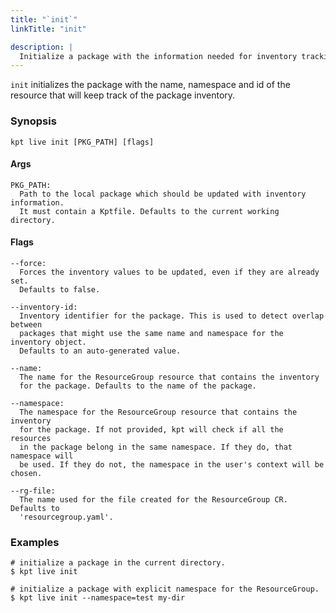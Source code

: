 ```yaml
---
title: "`init`"
linkTitle: "init"

description: |
  Initialize a package with the information needed for inventory tracking.
---
```


<!--mdtogo:Short
    Initialize a package with the information needed for inventory tracking.
-->

`init` initializes the package with the name, namespace and id of the resource
that will keep track of the package inventory.

### Synopsis

<!--mdtogo:Long-->

```
kpt live init [PKG_PATH] [flags]
```

#### Args

```
PKG_PATH:
  Path to the local package which should be updated with inventory information.
  It must contain a Kptfile. Defaults to the current working directory.
```

#### Flags

```
--force:
  Forces the inventory values to be updated, even if they are already set.
  Defaults to false.

--inventory-id:
  Inventory identifier for the package. This is used to detect overlap between
  packages that might use the same name and namespace for the inventory object.
  Defaults to an auto-generated value.

--name:
  The name for the ResourceGroup resource that contains the inventory
  for the package. Defaults to the name of the package.

--namespace:
  The namespace for the ResourceGroup resource that contains the inventory
  for the package. If not provided, kpt will check if all the resources
  in the package belong in the same namespace. If they do, that namespace will
  be used. If they do not, the namespace in the user's context will be chosen.

--rg-file:
  The name used for the file created for the ResourceGroup CR. Defaults to
  'resourcegroup.yaml'.
```

<!--mdtogo-->

### Examples

<!--mdtogo:Examples-->

```shell
# initialize a package in the current directory.
$ kpt live init
```

```shell
# initialize a package with explicit namespace for the ResourceGroup.
$ kpt live init --namespace=test my-dir
```

<!--mdtogo-->
